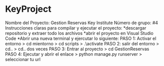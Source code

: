 # KeyProject

Nombre del Proyecto: Gestion Reservas Key Institute
Número de grupo: #4
Instrucciones claras para compilar y ejecutar el proyecto:
  *descargar repositorio y extraer todo los archivos 
  *abrir el proyecto en Visual Studio Code
  *Abrir una nueva terminal y ejercutar lo siguiente:
    PASO 1: Activar el entorno > cd mientorno > cd scripts > .\activate 
    PASO 2: salir del entorno > cd.. > cd.. dos veces 
    PASO 3: Entrar al proyecto > cd GestionReservas 
    PASO 4: Ejecutar y abrir el enlace > python manage.py runserver > seleccionar tu url 
    
